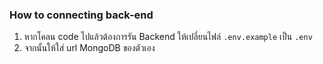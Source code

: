 ### How to connecting back-end

1. หากโคลน code ไปแล้วต้องการรัน Backend ให้เปลี่ยนไฟล์ ```.env.example``` เป็น ```.env```
2. จากนั้นให้ใส่ url MongoDB ของตัวเอง